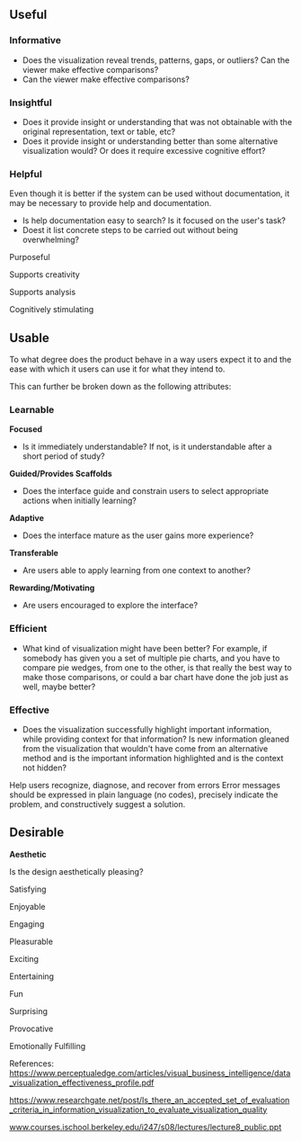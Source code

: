 


## Useful

### Informative

- Does the visualization reveal trends, patterns, gaps, or outliers? Can the viewer make effective comparisons?
- Can the viewer make effective comparisons?

### Insightful

- Does it provide insight or understanding that was not obtainable with the original representation, text or table, etc?
- Does it provide insight or understanding better than some alternative visualization would? Or does it require excessive cognitive effort?

### Helpful
Even though it is better if the system can be used without documentation, it may be necessary to provide help and documentation. 
- Is help documentation easy to search? Is it focused on the user's task?
- Doest it list concrete steps to be carried out without being overwhelming?

Purposeful

Supports creativity

Supports analysis

Cognitively stimulating


## Usable

To what degree does the product behave in a way users expect it to and the ease with which it users can use it for what they intend to. 

This can further be broken down as the following attributes:

### Learnable

**Focused**
- Is it immediately understandable? If not, is it understandable after a short period of study?

**Guided/Provides Scaffolds**
- Does the interface guide and constrain users to select appropriate actions when initially learning?

**Adaptive**

- Does the interface mature as the user gains more experience?

**Transferable**

- Are users able to apply learning from one context to another?

**Rewarding/Motivating**
- Are users encouraged to explore the interface?

### Efficient
- What kind of visualization might have been better? For example, if somebody has given you a set of multiple pie charts, and you have to compare pie wedges, from one to the other, is that really the best way to make those comparisons, or could a bar chart have done the job just as well, maybe better? 

### Effective
- Does the visualization successfully highlight important information, while providing context for that information? Is new information gleaned from the visualization that wouldn't have come from an alternative method and is the important information highlighted and is the context not hidden?

Help users recognize, diagnose, and recover from errors
Error messages should be expressed in plain language (no codes), precisely indicate the problem, and constructively suggest a solution.

## Desirable

**Aesthetic**

Is the design aesthetically pleasing?

Satisfying

Enjoyable

Engaging

Pleasurable

Exciting

Entertaining

Fun

Surprising

Provocative

Emotionally Fulfilling



References:
https://www.perceptualedge.com/articles/visual_business_intelligence/data_visualization_effectiveness_profile.pdf

https://www.researchgate.net/post/Is_there_an_accepted_set_of_evaluation_criteria_in_information_visualization_to_evaluate_visualization_quality

www.courses.ischool.berkeley.edu/i247/s08/lectures/lecture8_public.ppt
